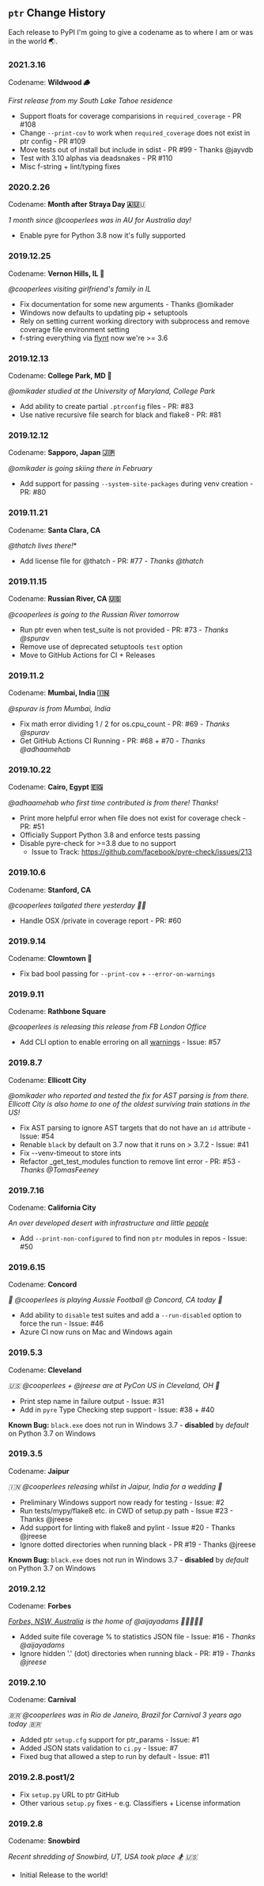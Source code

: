 ## `ptr` Change History

Each release to PyPI I'm going to give a codename as to where I am or was in the world 🌏.

### 2021.3.16

Codename: **Wildwood 🪵**

*First release from my South Lake Tahoe residence*

- Support floats for coverage comparisions in `required_coverage` - PR #108
- Change `--print-cov` to work when `required_coverage` does not exist in ptr config - PR #109
- Move tests out of install but include in sdist - PR #99 - Thanks @jayvdb
- Test with 3.10 alphas via deadsnakes - PR #110
- Misc f-string + lint/typing fixes

### 2020.2.26

Codename: **Month after Straya Day 🇦🇺**🇺

*1 month since @cooperlees was in AU for Australia day!*

- Enable pyre for Python 3.8 now it's fully supported

### 2019.12.25

Codename: **Vernon Hills, IL 🎅**

*@cooperlees visiting girlfriend's family in IL*

- Fix documentation for some new arguments - Thanks @omikader
- Windows now defaults to updating pip + setuptools
- Rely on setting current working directory with subprocess and remove coverage file environment setting
- f-string everything via [flynt](https://pypi.org/project/flynt/) now we're >= 3.6

### 2019.12.13

Codename: **College Park, MD 🐢**

*@omikader studied at the University of Maryland, College Park*

- Add ability to create partial `.ptrconfig` files - PR: #83
- Use native recursive file search for black and flake8 - PR: #81

### 2019.12.12

Codename: **Sapporo, Japan 🇯🇵**

*@omikader is going skiing there in February*

- Add support for passing `--system-site-packages` during venv creation - PR: #80

### 2019.11.21

Codename: **Santa Clara, CA**

*@thatch lives there!**

- Add license file for @thatch - PR: #77 - *Thanks @thatch*

### 2019.11.15

Codename: **Russian River, CA 🇺🇸**

*@cooperlees is going to the Russian River tomorrow*

- Run ptr even when test_suite is not provided - PR: #73 - *Thanks @spurav*
- Remove use of deprecated setuptools `test` option
- Move to GitHub Actions for CI + Releases

### 2019.11.2

Codename: **Mumbai, India 🇮🇳**

*@spurav is from Mumbai, India*

- Fix math error dividing 1 / 2 for os.cpu_count - PR: #69 - *Thanks @spurav*
- Get GitHub Actions CI Running - PR: #68 + #70 - *Thanks @adhaamehab*

### 2019.10.22

Codename: **Cairo, Egypt 🇪🇬**

*@adhaamehab who first time contributed is from there! Thanks!*

- Print more helpful error when file does not exist for coverage check - PR: #51
- Officially Support Python 3.8 and enforce tests passing
- Disable pyre-check for >=3.8 due to no support
  - Issue to Track: https://github.com/facebook/pyre-check/issues/213

### 2019.10.6

Codename: **Stanford, CA**

*@cooperlees tailgated there yesterday 🚐🏈*

- Handle OSX /private in coverage report - PR: #60

### 2019.9.14

Codename: **Clowntown 🤡**

- Fix bad bool passing for `--print-cov` + `--error-on-warnings`

### 2019.9.11

Codename: **Rathbone Square**

*@cooperlees is releasing this release from FB London Office*

- Add CLI option to enable erroring on all [warnings](https://docs.python.org/3/library/warnings.html) - Issue: #57

### 2019.8.7

Codename: **Ellicott City**

*@omikader who reported and tested the fix for AST parsing is from there.*
*Ellicott City is also home to one of the oldest surviving train stations in the US!*

- Fix AST parsing to ignore AST targets that do not have an `id` attribute - Issue: #54
- Renable `black` by default on 3.7 now that it runs on > 3.7.2 - Issue: #41
- Fix --venv-timeout to store ints
- Refactor _get_test_modules function to remove lint error - PR: #53 - *Thanks @TomasFeeney*

### 2019.7.16

Codename: **California City**

*An over developed desert with infrastructure and little [people](https://en.wikipedia.org/wiki/California_City,_California)*

- Add `--print-non-configured` to find non `ptr` modules in repos - Issue: #50

### 2019.6.15

Codename: **Concord**

*🛫 @cooperlees is playing Aussie Football @ Concord, CA today 🏈*

- Add ability to `disable` test suites and add a `--run-disabled` option to force the run - Issue: #46
- Azure CI now runs on Mac and Windows again

### 2019.5.3

Codename: **Cleveland**

*🇺🇸 @cooperlees + @jreese are at PyCon US in Cleveland, OH 🦅*

- Print step name in failure output - Issue: #31
- Add in `pyre` Type Checking step support - Issue: #38 + #40

**Known Bug:** `black.exe` does not run in Windows 3.7 - **disabled** by *default* on Python 3.7 on Windows

### 2019.3.5

Codename: **Jaipur**

*🇮🇳 @cooperlees releasing whilst in Jaipur, India for a wedding 💒*

- Preliminary Windows support now ready for testing - Issue: #2
- Run tests/mypy/flake8 etc. in CWD of setup.py path - Issue #23 - Thanks @jreese
- Add support for linting with flake8 and pylint - Issue #20 - Thanks @jreese
- Ignore dotted directories when running black - PR #19 - Thanks @jreese

**Known Bug:** `black.exe` does not run in Windows 3.7 - **disabled** by *default* on Python 3.7 on Windows

### 2019.2.12

Codename: **Forbes**

*[Forbes, NSW, Australia](https://en.wikipedia.org/wiki/Forbes,_New_South_Wales) is the home of @aijayadams 👨🏻‍🦰🇦🇺*

- Added suite file coverage % to statistics JSON file - Issue: #16 - *Thanks @aijayadams*
- Ignore hidden '.' (dot) directories when running black - PR: #19 - *Thanks @jreese*

### 2019.2.10

Codename: **Carnival**

*🇧🇷 @cooperlees was in Rio de Janeiro, Brazil for Carnival 3 years ago today 🇧🇷*

- Added ptr `setup.cfg` support for ptr_params - Issue: #1
- Added JSON stats validation to `ci.py` - Issue: #7
- Fixed bug that allowed a step to run by default - Issue: #11

### 2019.2.8.post1/2

- Fix `setup.py` URL to ptr GitHub
- Other various `setup.py` fixes - e.g. Classifiers + License information

### 2019.2.8

Codename: **Snowbird**

*Recent shredding of Snowbird, UT, USA took place 🏂 🇺🇸*

- Initial Release to the world!
